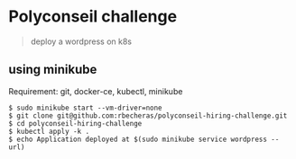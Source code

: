 # Polyconseil challenge

> deploy a wordpress on k8s

## using minikube

Requirement: git, docker-ce, kubectl, minikube

```
$ sudo minikube start --vm-driver=none
$ git clone git@github.com:rbecheras/polyconseil-hiring-challenge.git
$ cd polyconseil-hiring-challenge
$ kubectl apply -k .
$ echo Application deployed at $(sudo minikube service wordpress --url)
```